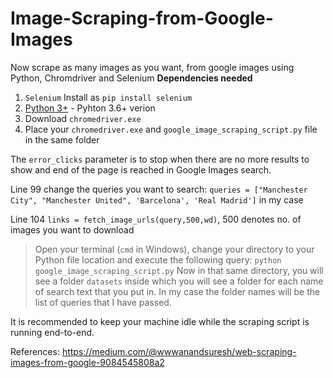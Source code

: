 # Image-Scraping-from-Google-Images
Now  scrape as many images as you want, from google images using Python, Chromdriver and Selenium
**Dependencies needed**
1) `Selenium`
Install as `pip install selenium`
2) [Python 3+](https://www.python.org/download/releases/3.0/?) - Pyhton 3.6+ verion
3) Download `chromedriver.exe`
4) Place your `chromedriver.exe` and `google_image_scraping_script.py` file in the same folder

The `error_clicks` parameter is to stop when there are no more results to show and end of the page is reached in Google Images search.

Line 99 change the queries you want to search: `queries = ["Manchester City", "Manchester United", 'Barcelona', 'Real Madrid']` in my case

Line 104 `links = fetch_image_urls(query,500,wd)`, 500 denotes no. of images you want to download
   > Open your terminal (`cmd` in Windows), change your directory to your Python file location and execute the following query:
     `python google_image_scraping_script.py`
     Now in that same directory, you will see a folder `datasets` inside which you will see a folder for each name of search text that you put in. In my case the folder names will be the list of queries that I have passed.

It is recommended to keep your machine idle while the scraping script is running end-to-end.

References: https://medium.com/@wwwanandsuresh/web-scraping-images-from-google-9084545808a2
